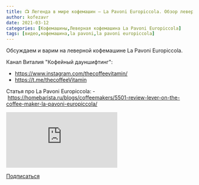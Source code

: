 ```yaml
---
title: 📺 Легенда в мире кофемашин – La Pavoni Europiccola. Обзор леверной кофемашины и интервью с владельцем
author: kofezavr
date: 2021-03-12
categories: [Кофемашины,Леверная кофемашина La Pavoni Europiccola]
tags: [видео,кофемашина,la pavoni,la pavoni europiccola]
---
```

Обсуждаем и варим на леверной кофемашине La Pavoni Europiccola. 

Канал Виталия "Кофейный дауншифтинг": 
- https://www.instagram.com/thecoffeevitamin/ 
- https://t.me/thecoffeeVitamin 

Статья про La Pavoni Europiccola: 
- https://homebarista.ru/blogs/coffeemakers/5501-review-lever-on-the-coffee-maker-la-pavoni-europiccola/

<p><div class="youtube-wrapper"><iframe src="https://www.youtube.com/embed/F7n8uxwrN5Q" title="YouTube video player" frameborder="0" allow="accelerometer; autoplay; clipboard-write; encrypted-media; gyroscope; picture-in-picture" allowfullscreen></iframe></div></p>

<a class="play" href="https://www.youtube.com/c/Coffeesaurus?sub_confirmation=1"><i class="fab fa-youtube"></i> Подписаться</a>